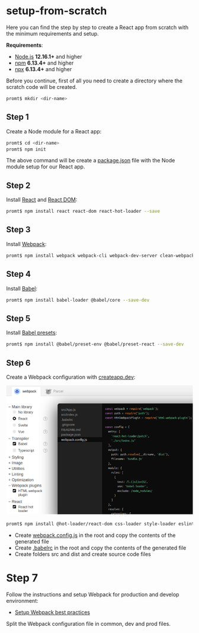 # setup-from-scratch

Here you can find the step by step to create a React app from scratch with the minimum requirements and setup.

**Requirements**:

* [Node.js](https://nodejs.org/en/) **12.16.1+** and higher
* [npm](https://nodejs.org/en/) **6.13.4+** and higher
* [npx](https://nodejs.org/en/) **6.13.4+** and higher

Before you continue, first of all you need to create a directory where the scratch code will be created.

```bash
promt$ mkdir <dir-name>
```

## Step 1

Create a Node module for a React app:

```bash
promt$ cd <dir-name>
promt$ npm init
```

The above command will be create a [package.json](./package.json) file with the Node module setup for our React app.

## Step 2

Install [React](https://www.npmjs.com/package/react) and [React DOM](https://www.npmjs.com/package/react-dom):

```bash
promt$ npm install react react-dom react-hot-loader --save
```

## Step 3

Install [Webpack](https://webpack.js.org/guides/installation/):

```bash
promt$ npm install webpack webpack-cli webpack-dev-server clean-webpack-plugin webpack-merge --save-dev
```

## Step 4

Install [Babel](https://babeljs.io/setup):

```bash
promt$ npm install babel-loader @babel/core --save-dev
```

## Step 5

Install [Babel presets](https://babeljs.io/docs/en/presets):

```bash
promt$ npm install @babel/preset-env @babel/preset-react --save-dev
```

## Step 6

Create a Webpack configuration with [createapp.dev](https://createapp.dev/webpack):

![Webpack Configuration](./src/img/webpack.png "Webpack Configuration")

```bash
promt$ npm install @hot-loader/react-dom css-loader style-loader eslint eslint-plugin-react html-webpack-plugin html-webpack-template url-loader --save-dev
```

- Create [webpack.config.js](./webpack.config.js) in the root and copy the contents of the generated file
- Create [.babelrc](./.babelrc) in the root and copy the contents of the generated file
- Create folders src and dist and create source code files

# Step 7

Follow the instructions and setup Webpack for production and develop environment:

- [Setup Webpack best practices](https://webpack.js.org/guides/production/)

Split the Webpack configuration file in common, dev and prod files.
